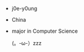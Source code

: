 - j0e-y0ung
- China
- major in Computer Science

	(。-ω-）zzz
<!---
j0e-y0ung/j0e-y0ung is a ✨ special ✨ repository because its `README.md` (this file) appears on your GitHub profile.
You can click the Preview link to take a look at your changes.
--->
